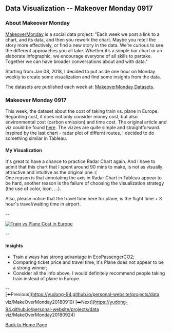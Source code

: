 <head>
  <!-- Global site tag (gtag.js) - Google Analytics -->
<script async src="https://www.googletagmanager.com/gtag/js?id=UA-112502179-1"></script>
<script>
  window.dataLayer = window.dataLayer || [];
  function gtag(){dataLayer.push(arguments);}
  gtag('js', new Date());

  gtag('config', 'UA-112502179-1');
</script>
</head>


## Data Visualization -- Makeover Monday 0917

### About Makeover Monday

[MakeoverMonday](http://www.makeovermonday.co.uk/) is a social data project:
"Each week we post a link to a chart, and its data, and then you rework the chart.
Maybe you retell the story more effectively, or find a new story in the data.
We’re curious to see the different approaches you all take. Whether it’s a simple bar chart or an elaborate infographic, we encourage everyone of all skills to partake.
Together we can have broader conversations about and with data."

Starting from Jan 08, 2018, I decided to put aside one hour on Monday weekly to create some visualization and find some insights from the data.

The datasets are published each week at: [MakeoverMonday Datasets](http://www.makeovermonday.co.uk/data/).

### Makeover Monday 0917

This week, the dataset about the cost of taking train vs. plane in Europe. Regarding cost, it does not only consider money cost, but also environmental cost (carbon emission) and time cost. The original article and viz could be found [here](https://www.dw.com/en/trains-vs-planes-whats-the-real-cost-of-travel/a-45209552). The vizzes are quite simple and straightforward. Inspired by the last chart - radar plot of differnt routes, I decided to do something similar in Tableau.  


#### My Visualization

It's great to have a chance to practice Radar Chart again. And I have to admit that this chart that I spent around 90 mins to make, is not as visually attractive and intuitive as the original one :(  
One reason is that annotating the axis in Radar Chart in Tableau appear to be hard, another reason is the failure of choosing the visualization strategy (the use of color, icon, ...).  

Also, please notice that the travel time here for plane, is the flight time + 3 hour's travel/waiting time in airport.  

--  
<div class='tableauPlaceholder' id='viz1537238348648' style='position: relative'>
<noscript><a href='#'>
  <img alt='Train vs Plane Cost in Europe ' src='https:&#47;&#47;public.tableau.com&#47;static&#47;images&#47;Ma&#47;MakeOverMonday0917&#47;TrainvsPlaneCostinEurope&#47;1_rss.png' style='border: none' />
</a></noscript>
<object class='tableauViz'  style='display:none;'>
  <param name='host_url' value='https%3A%2F%2Fpublic.tableau.com%2F' />
  <param name='embed_code_version' value='3' />
  <param name='site_root' value='' />
  <param name='name' value='MakeOverMonday0917&#47;TrainvsPlaneCostinEurope' />
  <param name='tabs' value='no' />
  <param name='toolbar' value='yes' />
  <param name='static_image' value='https:&#47;&#47;public.tableau.com&#47;static&#47;images&#47;Ma&#47;MakeOverMonday0917&#47;TrainvsPlaneCostinEurope&#47;1.png' />
  <param name='animate_transition' value='yes' />
  <param name='display_static_image' value='yes' />
  <param name='display_spinner' value='yes' />
  <param name='display_overlay' value='yes' />
  <param name='display_count' value='yes' />
  <param name='filter' value='publish=yes' />
</object></div>               
<script type='text/javascript'>              
  var divElement = document.getElementById('viz1537238348648');         
  var vizElement = divElement.getElementsByTagName('object')[0];    
  vizElement.style.width='800px';vizElement.style.height='1027px';    
  var scriptElement = document.createElement('script');                   
  scriptElement.src = 'https://public.tableau.com/javascripts/api/viz_v1.js';      
  vizElement.parentNode.insertBefore(scriptElement, vizElement);   
</script>  


--  

#### Insights
* Train always has strong advantage in EcoPassengerCO2;  
* Comparing ticket price and travel time, it's Plane does not appear to be a strong winner;  
* Consider all the info above, I would definitely recommend people taking train instead of plane in Europe.  

--  
[⬅️Previous](https://yudong-94.github.io/personal-website/projects/data viz/MakeOverMonday20180910) [➡️Next](https://yudong-94.github.io/personal-website/projects/data viz/MakeOverMonday20180924)  

[Back to Home Page](https://yudong-94.github.io/personal-website/)
